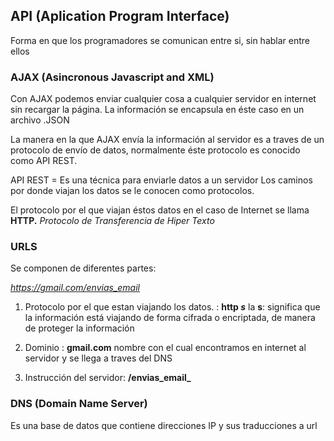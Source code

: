 ## API (Aplication Program Interface)

Forma en que los programadores se comunican entre si, sin hablar entre ellos

### AJAX (Asincronous Javascript and XML)

Con AJAX podemos enviar cualquier cosa a cualquier servidor en internet sin recargar la página. La información se encapsula en éste caso en un archivo .JSON

La manera en la que AJAX envía la información al servidor es a traves de un protocolo de envío de datos, normalmente éste protocolo es conocido como API REST.

API REST = Es una técnica para enviarle datos a un servidor
Los caminos por donde viajan los datos se le conocen como protocolos.

El protocolo por el que viajan éstos datos en el caso de Internet se llama **HTTP.**
*Protocolo de Transferencia de Hiper Texto*

### URLS

Se componen de diferentes partes:

_https://gmail.com/envias_email_

1. Protocolo por el que estan viajando los datos. : **http _s_**
    la **s**: significa que la información está viajando de forma cifrada o encriptada, de manera de proteger la información

2. Dominio : **gmail.com** nombre con el cual encontramos en internet al servidor y se llega a traves del DNS

3. Instrucción del servidor: **/envias_email_**

### DNS (Domain Name Server)

Es una base de datos que contiene direcciones IP y sus traducciones a url
